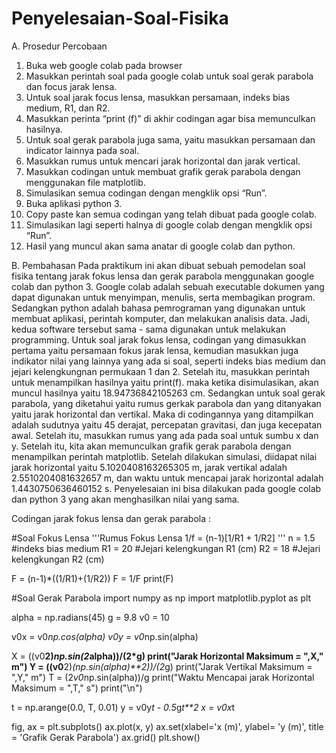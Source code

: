 # Penyelesaian-Soal-Fisika
A. Prosedur Percobaan
1.  Buka web google colab pada browser
2.  Masukkan perintah soal pada google colab untuk soal gerak parabola dan focus jarak lensa.    
3.  Untuk soal jarak focus lensa, masukkan persamaan, indeks bias medium, R1, dan R2.
4.  Masukkan perinta “print (f)”  di akhir codingan agar bisa memunculkan hasilnya.
5.  Untuk soal gerak parabola juga sama, yaitu masukkan persamaan dan indicator lainnya pada soal.
6.  Masukkan rumus untuk mencari jarak horizontal dan jarak vertical.
7.  Masukkan codingan untuk membuat grafik gerak parabola dengan menggunakan file matplotlib.
8.  Simulasikan semua codingan dengan mengklik opsi “Run”.
9.  Buka aplikasi python 3.
10. Copy paste kan semua codingan yang telah dibuat pada google colab.
11. Simulasikan lagi seperti halnya di google colab dengan mengklik opsi “Run”. 
12. Hasil yang muncul akan sama anatar di google colab dan python. 

B. Pembahasan
      Pada praktikum ini akan dibuat sebuah pemodelan soal fisika tentang jarak fokus lensa dan gerak parabola menggunakan google colab dan python 3. Google colab adalah sebuah executable dokumen yang dapat digunakan untuk menyimpan, menulis, serta membagikan program. Sedangkan python adalah bahasa pemrograman yang digunakan untuk membuat aplikasi, perintah komputer, dan melakukan analisis data. Jadi, kedua software tersebut sama - sama digunakan untuk melakukan programming.
       Untuk soal jarak fokus lensa, codingan yang dimasukkan pertama yaitu persamaan fokus jarak lensa, kemudian masukkan juga indikator nilai yang lainnya yang ada si soal, seperti indeks bias medium dan jejari kelengkungnan permukaan 1 dan 2. Setelah itu, masukkan perintah untuk menampilkan hasilnya yaitu print(f). maka ketika disimulasikan, akan muncul hasilnya yaitu 18.94736842105263 cm. Sedangkan untuk soal gerak parabola, yang diketahui yaitu rumus gerkak parabola dan yang ditanyakan yaitu jarak horizontal dan vertikal. Maka di codingannya yang ditampilkan adalah sudutnya yaitu 45 derajat, percepatan gravitasi, dan juga kecepatan awal. Setelah itu, masukkan rumus yang ada pada soal untuk sumbu x dan y. Setelah itu, kita akan memunculkan grafik gerak parabola dengan menampilkan perintah matplotlib. Setelah dilakukan simulasi, diidapat nilai jarak horizontal yaitu 5.1020408163265305 m, jarak vertikal adalah 2.5510204081632657 m, dan waktu untuk mencapai jarak horizontal adalah 1.4430750636460152 s. Penyelesaian ini bisa dilakukan pada google colab dan python 3 yang akan menghasilkan nilai yang sama.
       

Codingan jarak fokus lensa dan gerak parabola :

#Soal Fokus Lensa
'''Rumus Fokus Lensa
   1/f = (n-1)[1/R1 + 1/R2]
'''
n = 1.5 #indeks bias medium
R1 = 20 #Jejari kelengkungan R1 (cm)
R2 = 18 #Jejari kelengkungan R2 (cm)

F = (n-1)*((1/R1)+(1/R2))
F = 1/F
print(F)

#Soal Gerak Parabola
import numpy as np 
import matplotlib.pyplot as plt 

alpha = np.radians(45)
g = 9.8
v0 = 10

v0x = v0*np.cos(alpha)
v0y = v0*np.sin(alpha)

X = ((v0**2)*np.sin(2*alpha))/(2*g)
print("Jarak Horizontal Maksimum = ",X," m")
Y = ((v0**2)*(np.sin(alpha)**2))/(2*g)
print("Jarak Vertikal Maksimum = ",Y," m")
T = (2*v0*np.sin(alpha))/g
print("Waktu Mencapai jarak Horizontal Maksimum = ",T," s")
print("\n")

t = np.arange(0.0, T, 0.01)
y = v0y*t - 0.5*g*t**2
x = v0x*t

fig, ax = plt.subplots()
ax.plot(x, y)
ax.set(xlabel='x (m)', ylabel= 'y (m)', title = 'Grafik Gerak Parabola')
ax.grid()
plt.show()



